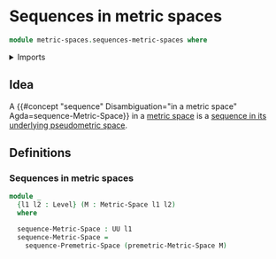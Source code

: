 # Sequences in metric spaces

```agda
module metric-spaces.sequences-metric-spaces where
```

<details><summary>Imports</summary>

```agda
open import foundation.sequences
open import foundation.universe-levels

open import metric-spaces.metric-spaces
open import metric-spaces.sequences-premetric-spaces
```

</details>

## Idea

A
{{#concept "sequence" Disambiguation="in a metric space" Agda=sequence-Metric-Space}}
in a [metric space](metric-spaces.metric-spaces.md) is a
[sequence in its underlying pseudometric space](metric-spaces.sequences-pseudometric-spaces.md).

## Definitions

### Sequences in metric spaces

```agda
module _
  {l1 l2 : Level} (M : Metric-Space l1 l2)
  where

  sequence-Metric-Space : UU l1
  sequence-Metric-Space =
    sequence-Premetric-Space (premetric-Metric-Space M)
```
